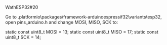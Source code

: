  WathESP32#20


Go to .platformio\packages\framework-arduinoespressif32\variants\esp32, open pins_arduino.h and change MOSI, MISO, SCK to: 

static const uint8_t MOSI  = 13;
static const uint8_t MISO  = 17;
static const uint8_t SCK   = 14;
